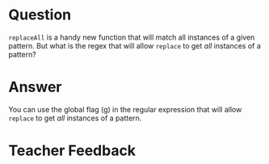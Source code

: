 # Question
`replaceAll` is a handy new function that will match all instances of a given pattern. But what is the regex that will allow `replace` to get *all* instances of a pattern?

# Answer
You can use the global flag (g) in the regular expression that will allow `replace` to get *all* instances of a pattern.

# Teacher Feedback